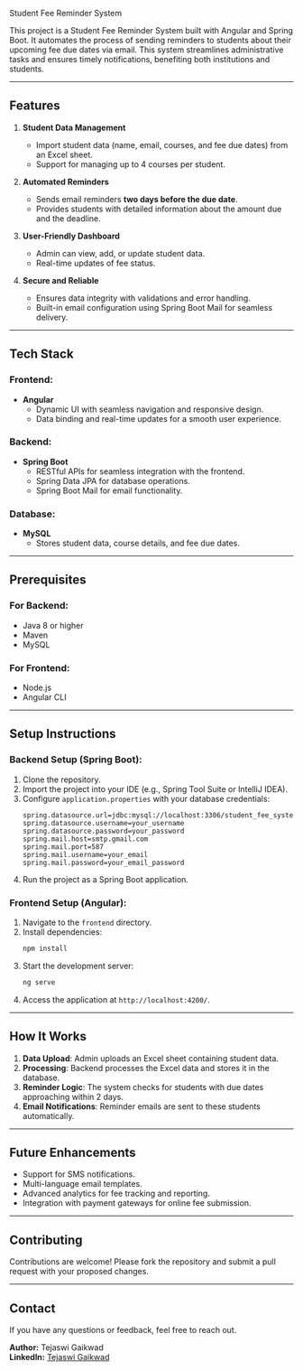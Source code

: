 Student Fee Reminder System

This project is a Student Fee Reminder System built with Angular and Spring Boot. It automates the process of sending reminders to students about their upcoming fee due dates via email. 
This system streamlines administrative tasks and ensures timely notifications, benefiting both institutions and students.  

---  

## Features 
1. **Student Data Management**  
   - Import student data (name, email, courses, and fee due dates) from an Excel sheet.  
   - Support for managing up to 4 courses per student.  

2. **Automated Reminders**  
   - Sends email reminders **two days before the due date**.  
   - Provides students with detailed information about the amount due and the deadline.  

3. **User-Friendly Dashboard**  
   - Admin can view, add, or update student data.  
   - Real-time updates of fee status.  

4. **Secure and Reliable**  
   - Ensures data integrity with validations and error handling.  
   - Built-in email configuration using Spring Boot Mail for seamless delivery.  

---  

## Tech Stack  

### **Frontend:**  
- **Angular**  
  - Dynamic UI with seamless navigation and responsive design.  
  - Data binding and real-time updates for a smooth user experience.  

### **Backend:**  
- **Spring Boot**  
  - RESTful APIs for seamless integration with the frontend.  
  - Spring Data JPA for database operations.  
  - Spring Boot Mail for email functionality.  

### **Database:**  
- **MySQL**  
  - Stores student data, course details, and fee due dates.  

---  

## Prerequisites 
### **For Backend:**  
- Java 8 or higher  
- Maven  
- MySQL  

### **For Frontend:**  
- Node.js  
- Angular CLI  

---  

## **Setup Instructions**  

### **Backend Setup (Spring Boot):**  
1. Clone the repository.  
2. Import the project into your IDE (e.g., Spring Tool Suite or IntelliJ IDEA).  
3. Configure `application.properties` with your database credentials:  
   ```properties  
   spring.datasource.url=jdbc:mysql://localhost:3306/student_fee_system  
   spring.datasource.username=your_username  
   spring.datasource.password=your_password  
   spring.mail.host=smtp.gmail.com  
   spring.mail.port=587  
   spring.mail.username=your_email  
   spring.mail.password=your_email_password  
   ```  
4. Run the project as a Spring Boot application.  

### **Frontend Setup (Angular):**  
1. Navigate to the `frontend` directory.  
2. Install dependencies:  
   ```bash  
   npm install  
   ```  
3. Start the development server:  
   ```bash  
   ng serve  
   ```  
4. Access the application at `http://localhost:4200/`.  

---  

## **How It Works**  
1. **Data Upload**: Admin uploads an Excel sheet containing student data.  
2. **Processing**: Backend processes the Excel data and stores it in the database.  
3. **Reminder Logic**: The system checks for students with due dates approaching within 2 days.  
4. **Email Notifications**: Reminder emails are sent to these students automatically.  

---  

## **Future Enhancements**  
- Support for SMS notifications.  
- Multi-language email templates.  
- Advanced analytics for fee tracking and reporting.  
- Integration with payment gateways for online fee submission.  

---  

## **Contributing**  
Contributions are welcome! Please fork the repository and submit a pull request with your proposed changes.  

---  

## **Contact**  
If you have any questions or feedback, feel free to reach out.  

**Author:** Tejaswi Gaikwad  
**LinkedIn:** [Tejaswi Gaikwad](https://www.linkedin.com/in/tejaswi-gaikwad-600556247/)  
